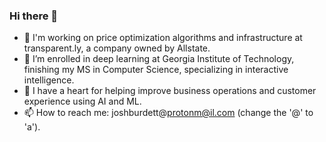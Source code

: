 ### Hi there 👋

- 🔭 I'm working on price optimization algorithms and infrastructure at transparent.ly, a company owned by Allstate.
- 🌱 I’m enrolled in deep learning at Georgia Institute of Technology, finishing my MS in Computer Science, specializing in interactive intelligence.
- 💬 I have a heart for helping improve business operations and customer experience using AI and ML.
- 📫 How to reach me: joshburdett@protonm@il.com (change the '@' to 'a').

